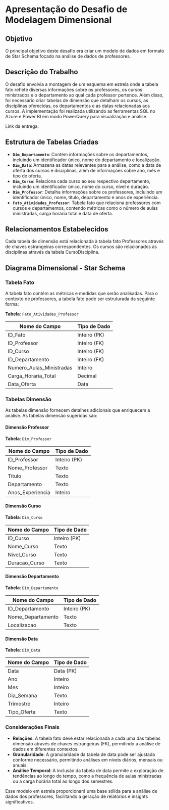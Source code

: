 # Apresentação do Desafio de Modelagem Dimensional

## Objetivo

O principal objetivo deste desafio era criar um modelo de dados em formato de Star Schema focado na análise de dados de professores.

## Descrição do Trabalho

O desafio envolvia a montagem de um esquema em estrela onde a tabela fato reflete diversas informações sobre os professores, os cursos ministrados e o departamento ao qual cada professor pertence. Além disso, foi necessário criar tabelas de dimensão que detalham os cursos, as disciplinas oferecidas, os departamentos e as datas relacionadas aos cursos. A implementação foi realizada utilizando as ferramentas SQL no Azure e Power BI em modo PowerQuery para visualização e análise.

Link da entrega:

## Estrutura de Tabelas Criadas

* **`Dim_Departamento`**: Contém informações sobre os departamentos, incluindo um identificador único, nome do departamento e localização.
* **`Dim_Data`**: Armazena as datas relevantes para a análise, como a data de oferta dos cursos e disciplinas, além de informações sobre ano, mês e tipo de oferta.
* **`Dim_Curso`**: Relaciona cada curso ao seu respectivo departamento, incluindo um identificador único, nome do curso, nível e duração.
* **`Dim_Professor`**: Detalha informações sobre os professores, incluindo um identificador único, nome, título, departamento e anos de experiência.
* **`Fato_Atividades_Professor`**: Tabela fato que relaciona professores com cursos e departamentos, contendo métricas como o número de aulas ministradas, carga horária total e data de oferta.
  
## Relacionamentos Estabelecidos

Cada tabela de dimensão está relacionada à tabela fato Professores através de chaves estrangeiras correspondentes.
Os cursos são relacionados às disciplinas através da tabela CursoDisciplina.

## Diagrama Dimensional - Star Schema

### Tabela Fato

A tabela fato contém as métricas e medidas que serão analisadas. Para o contexto de professores, a tabela fato pode ser estruturada da seguinte forma:

**Tabela**: `Fato_Atividades_Professor`

| Nome do Campo                     | Tipo de Dado        |
|-----------------------------------|---------------------|
| ID_Fato                           | Inteiro (PK)       |
| ID_Professor                      | Inteiro (FK)       |
| ID_Curso                          | Inteiro (FK)       |
| ID_Departamento                   | Inteiro (FK)       |
| Numero_Aulas_Ministradas          | Inteiro             |
| Carga_Horaria_Total               | Decimal             |
| Data_Oferta                       | Data                |

### Tabelas Dimensão

As tabelas dimensão fornecem detalhes adicionais que enriquecem a análise. As tabelas dimensão sugeridas são:

#### Dimensão Professor

**Tabela**: `Dim_Professor`

| Nome do Campo                     | Tipo de Dado        |
|-----------------------------------|---------------------|
| ID_Professor                      | Inteiro (PK)       |
| Nome_Professor                    | Texto               |
| Titulo                            | Texto               |
| Departamento                      | Texto               |
| Anos_Experiencia                  | Inteiro             |

#### Dimensão Curso

**Tabela**: `Dim_Curso`

| Nome do Campo                     | Tipo de Dado        |
|-----------------------------------|---------------------|
| ID_Curso                          | Inteiro (PK)       |
| Nome_Curso                        | Texto               |
| Nivel_Curso                       | Texto               |
| Duracao_Curso                     | Texto               |

#### Dimensão Departamento

**Tabela**: `Dim_Departamento`

| Nome do Campo                     | Tipo de Dado        |
|-----------------------------------|---------------------|
| ID_Departamento                   | Inteiro (PK)       |
| Nome_Departamento                 | Texto               |
| Localizacao                       | Texto               |

#### Dimensão Data

**Tabela**: `Dim_Data`

| Nome do Campo                     | Tipo de Dado        |
|-----------------------------------|---------------------|
| Data                              | Data (PK)          |
| Ano                               | Inteiro             |
| Mes                               | Inteiro             |
| Dia_Semana                       | Texto               |
| Trimestre                         | Inteiro             |
| Tipo_Oferta                       | Texto               |

### Considerações Finais

- **Relações**: A tabela fato deve estar relacionada a cada uma das tabelas dimensão através de chaves estrangeiras (FK), permitindo a análise de dados em diferentes contextos.
- **Granularidade**: A granularidade da tabela de data pode ser ajustada conforme necessário, permitindo análises em níveis diários, mensais ou anuais.
- **Análise Temporal**: A inclusão da tabela de data permite a exploração de tendências ao longo do tempo, como a frequência de aulas ministradas ou a carga horária total ao longo dos semestres.

Esse modelo em estrela proporcionará uma base sólida para a análise de dados dos professores, facilitando a geração de relatórios e insights significativos.
